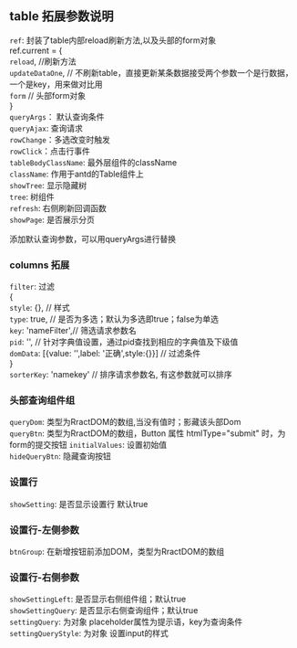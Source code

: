 ## table 拓展参数说明

`ref`: 封装了table内部reload刷新方法,以及头部的form对象  
ref.current = {  
    `reload`, //刷新方法   
    `updateDataOne`, // 不刷新table，直接更新某条数据接受两个参数一个是行数据，一个是key，用来做对比用   
    `form`  // 头部form对象  
}  
`queryArgs`： 默认查询条件  
`queryAjax`: 查询请求  
`rowChange`：多选改变时触发  
`rowClick`：点击行事件  
`tableBodyClassName`: 最外层组件的className  
`className`: 作用于antd的Table组件上  
`showTree`: 显示隐藏树  
`tree`: 树组件  
`refresh`: 右侧刷新回调函数  
`showPage`: 是否展示分页


添加默认查询参数，可以用queryArgs进行替换  

### columns 拓展
`filter`: 过滤   
{  
    `style`: {}, // 样式   
    `type`: true, // 是否为多选；默认为多选即true；false为单选  
    `key`: 'nameFilter',// 筛选请求参数名  
    `pid`: '', // 针对字典值设置，通过pid查找到相应的字典值及下级值  
    `domData`: [{value: '',label: '正确',style:{}}] // 过滤条件   
}  
`sorterKey`: 'namekey' // 排序请求参数名, 有这参数就可以排序


### 头部查询组件组

`queryDom`: 类型为RractDOM的数组,当没有值时；影藏该头部Dom  
`queryBtn`: 类型为RractDOM的数组，Button 属性 htmlType="submit" 时，为form的提交按钮
`initialValues`: 设置初始值  
`hideQueryBtn`: 隐藏查询按钮  

### 设置行

`showSetting`: 是否显示设置行 默认true

### 设置行-左侧参数

`btnGroup`: 在新增按钮前添加DOM，类型为RractDOM的数组  

### 设置行-右侧参数

`showSettingLeft`: 是否显示右侧组件组；默认true  
`showSettingQuery`: 是否显示右侧查询组件；默认true  
`settingQuery`: 为对象 placeholder属性为提示语，key为查询条件  
`settingQueryStyle`: 为对象 设置input的样式
